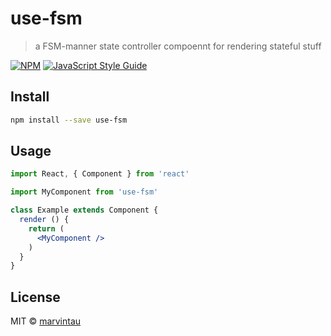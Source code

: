 # use-fsm

> a FSM-manner state controller compoennt for rendering stateful stuff

[![NPM](https://img.shields.io/npm/v/use-fsm.svg)](https://www.npmjs.com/package/use-fsm) [![JavaScript Style Guide](https://img.shields.io/badge/code_style-standard-brightgreen.svg)](https://standardjs.com)

## Install

```bash
npm install --save use-fsm
```

## Usage

```jsx
import React, { Component } from 'react'

import MyComponent from 'use-fsm'

class Example extends Component {
  render () {
    return (
      <MyComponent />
    )
  }
}
```

## License

MIT © [marvintau](https://github.com/marvintau)
